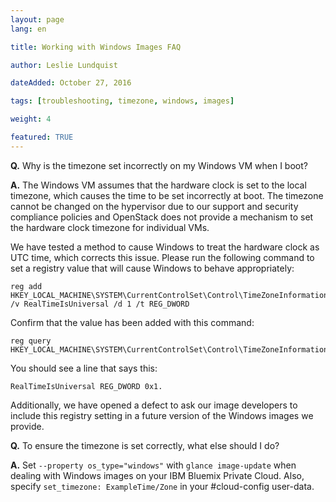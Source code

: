 ```yaml
---
layout: page
lang: en

title: Working with Windows Images FAQ

author: Leslie Lundquist

dateAdded: October 27, 2016

tags: [troubleshooting, timezone, windows, images]

weight: 4

featured: TRUE
---
```


**Q.** Why is the timezone set incorrectly on my Windows VM when I boot?

**A.**  The Windows VM assumes that the hardware clock is set to the local timezone, which causes the time to be set incorrectly at boot. The timezone cannot be changed on the hypervisor due to our support and security compliance policies and OpenStack does not provide a mechanism to set the hardware clock timezone for individual VMs.

We have tested a method to cause Windows to treat the hardware clock as UTC time, which corrects this issue. Please run the following command to set a registry value that will cause Windows to behave appropriately:

```
reg add HKEY_LOCAL_MACHINE\SYSTEM\CurrentControlSet\Control\TimeZoneInformation /v RealTimeIsUniversal /d 1 /t REG_DWORD
```
Confirm that the value has been added with this command:

```
reg query HKEY_LOCAL_MACHINE\SYSTEM\CurrentControlSet\Control\TimeZoneInformation
```

You should see a line that says this:

```
RealTimeIsUniversal REG_DWORD 0x1.
```

Additionally, we have opened a defect to ask our image developers to include this registry setting in a future version of the Windows images we provide. 

**Q.** To ensure the timezone is set correctly, what else should I do?

**A.** Set `--property os_type="windows"` with `glance image-update` when dealing with Windows images on your IBM Bluemix Private Cloud.  Also, specify `set_timezone: ExampleTime/Zone`  in your #cloud-config user-data.




